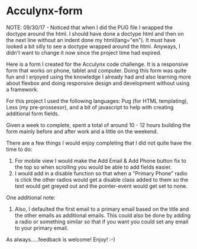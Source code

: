 # Acculynx-form

NOTE: 09/30/17 - Noticed that when I did the PUG file I wrapped the doctype around the html. I should have done a doctype html and then on the next line without an indent done my html(lang="en"). It must have looked a bit silly to see a doctype wrapped around the html. Anyways, I didn't want to change it now since the project time had expired.


Here is a form I created for the Acculynx code challenge. It is a responsive form that works on phone, tablet and computer. Doing this form was quite fun and I enjoyed using the knowledge I already had and also learning more about flexbox and doing responsive design and development without using a framework.

For this project I used the following languages: Pug (for HTML templating), Less (my pre-prossesor), and a bit of javascript to help with creating additional form fields. 

Given a week to complete, spent a total of around 10 - 12 hours building the form mainly before and after work and a little on the weekend.

There are a few things I would enjoy completing that I did not quite have the time to do: 
  1. For mobile view I would make the Add Email & Add Phone button fix to the top so when scrolling you would be able to add fields easier. 
  2. I would add in a disable function so that when a "Primary Phone" radio is click the other radios would get a disable class added to them so the text would get greyed out and the pointer-event would get set to none.
  
One additional note:
  1. Also, I defaulted the first email to a primary email based on the title and the other emails as additional emails. This could also be done by adding a radio or something similar so that if you want you could set any email to your primary email.


As always.....feedback is welcome! Enjoy! :-)
